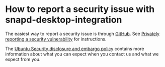 # How to report a security issue with snapd-desktop-integration

The easiest way to report a security issue is through [GitHub](https://github.com/canonical/snapd-desktop-integration/security/advisories/new).
See [Privately reporting a security vulnerability](https://docs.github.com/en/code-security/security-advisories/guidance-on-reporting-and-writing/privately-reporting-a-security-vulnerability)
for instructions.

The [Ubuntu Security disclosure and embargo policy](https://ubuntu.com/security/disclosure-policy)
contains more information about what you can expect when you contact us
and what we expect from you.
